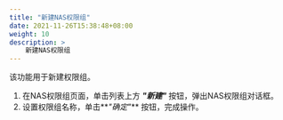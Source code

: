 ```yaml
---
title: "新建NAS权限组"
date: 2021-11-26T15:38:48+08:00
weight: 10
description: >
    新建NAS权限组
---
```


该功能用于新建权限组。

1. 在NAS权限组页面，单击列表上方 **_"新建"_** 按钮，弹出NAS权限组对话框。
2. 设置权限组名称，单击**_"确定"_** 按钮，完成操作。